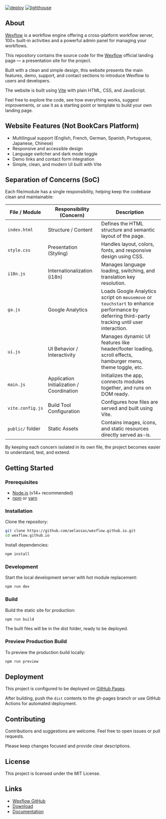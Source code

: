 [![deploy](https://github.com/wexflow/wexflow.github.io/actions/workflows/deploy.yml/badge.svg)](https://github.com/wexflow/wexflow.github.io/actions/workflows/deploy.yml) [![lighthouse](https://github.com/wexflow/wexflow.github.io/actions/workflows/lighthouse.yml/badge.svg)](https://github.com/wexflow/wexflow.github.io/actions/workflows/lighthouse.yml)

## About

[Wexflow](https://github.com/aelassas/wexflow) is a workflow engine offering a cross-platform workflow server, 100+ built-in activities and a powerful admin panel for managing your workflows.

This repository contains the source code for the [Wexflow](https://wexflow.github.io/) official landing page — a presentation site for the project.

Built with a clean and simple design, this website presents the main features, demo, support, and contact sections to introduce Wexflow to users and developers.

The website is built using [Vite](https://vitejs.dev/) with plain HTML, CSS, and JavaScript.

Feel free to explore the code, see how everything works, suggest improvements, or use it as a starting point or template to build your own landing page.

## Website Features (Not BookCars Platform)

- Multilingual support (English, French, German, Spanish, Portuguese, Japanese, Chinese)
- Responsive and accessible design  
- Language switcher and dark mode toggle  
- Demo links and contact form integration  
- Simple, clean, and modern UI built with Vite

## Separation of Concerns (SoC)

Each file/module has a single responsibility, helping keep the codebase clean and maintainable:

| File / Module        | Responsibility (Concern)                                      | Description                                                                 |
|----------------------|---------------------------------------------------------------|-----------------------------------------------------------------------------|
| `index.html`         | Structure / Content                                           | Defines the HTML structure and semantic layout of the page.                |
| `style.css`          | Presentation (Styling)                                        | Handles layout, colors, fonts, and responsive design using CSS.            |
| `i18n.js`            | Internationalization (i18n)                                   | Manages language loading, switching, and translation key resolution.       |
| `ga.js`              | Google Analytics                                              | Loads Google Analytics script on `mousemove` or `touchstart` to enhance performance by deferring third-party tracking until user interaction. |
| `ui.js`              | UI Behavior / Interactivity                                   | Manages dynamic UI features like header/footer loading, scroll effects, hamburger menu, theme toggle, etc. |
| `main.js`            | Application Initialization / Coordination                     | Initializes the app, connects modules together, and runs on DOM ready.     |
| `vite.config.js`     | Build Tool Configuration                                      | Configures how files are served and built using Vite.                      |
| `public/` folder     | Static Assets                                                 | Contains images, icons, and static resources directly served as-is.        |

By keeping each concern isolated in its own file, the project becomes easier to understand, test, and extend.

## Getting Started

### Prerequisites

- [Node.js](https://nodejs.org/) (v14+ recommended)  
- [npm](https://www.npmjs.com/) or [yarn](https://yarnpkg.com/)

### Installation

Clone the repository:

```bash
git clone https://github.com/aelassas/wexflow.github.io.git
cd wexflow.github.io
```

Install dependencies:

```bash
npm install
```

### Development

Start the local development server with hot module replacement:

```bash
npm run dev
```

### Build

Build the static site for production:

```bash
npm run build
```

The built files will be in the dist folder, ready to be deployed.

### Preview Production Build

To preview the production build locally:

```bash
npm run preview
```

## Deployment

This project is configured to be deployed on [GitHub Pages](https://pages.github.com/).

After building, push the `dist` contents to the gh-pages branch or use GitHub Actions for automated deployment.

## Contributing

Contributions and suggestions are welcome. Feel free to open issues or pull requests.

Please keep changes focused and provide clear descriptions.

## License

This project is licensed under the MIT License.

## Links

* [Wexflow GitHub](https://github.com/aelassas/wexflow)
* [Download](https://github.com/aelassas/wexflow/releases/latest)
* [Documentation](https://github.com/aelassas/wexflow/wiki)
